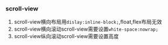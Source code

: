 ### scroll-view
1. scroll-view横向布局用`dislay:inline-block;`,float,flex布局无效
2. scroll-view横向滚动scroll-view需要设置`white-space:nowrap;`
3. scroll-view纵向滚动scroll-view需要设置高度